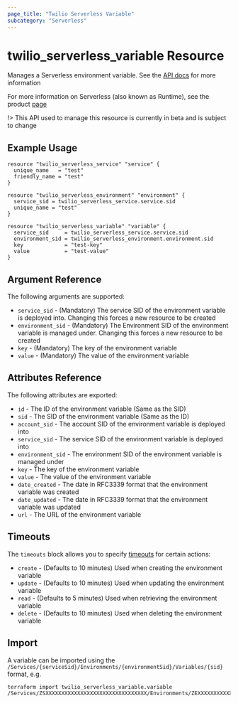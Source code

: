 ```yaml
---
page_title: "Twilio Serverless Variable"
subcategory: "Serverless"
---
```


# twilio_serverless_variable Resource

Manages a Serverless environment variable. See the [API docs](https://www.twilio.com/docs/runtime/functions-assets-api/api/variable) for more information

For more information on Serverless (also known as Runtime), see the product [page](https://www.twilio.com/runtime)

!> This API used to manage this resource is currently in beta and is subject to change

## Example Usage

```hcl
resource "twilio_serverless_service" "service" {
  unique_name   = "test"
  friendly_name = "test"
}

resource "twilio_serverless_environment" "environment" {
  service_sid = twilio_serverless_service.service.sid
  unique_name = "test"
}

resource "twilio_serverless_variable" "variable" {
  service_sid     = twilio_serverless_service.service.sid
  environment_sid = twilio_serverless_environment.environment.sid
  key             = "test-key"
  value           = "test-value"
}
```

## Argument Reference

The following arguments are supported:

- `service_sid` - (Mandatory) The service SID of the environment variable is deployed into. Changing this forces a new resource to be created
- `environment_sid` - (Mandatory) The Environment SID of the environment variable is managed under. Changing this forces a new resource to be created
- `key` - (Mandatory) The key of the environment variable
- `value` - (Mandatory) The value of the environment variable

## Attributes Reference

The following attributes are exported:

- `id` - The ID of the environment variable (Same as the SID)
- `sid` - The SID of the environment variable (Same as the ID)
- `account_sid` - The account SID of the environment variable is deployed into
- `service_sid` - The service SID of the environment variable is deployed into
- `environment_sid` - The environment SID of the environment variable is managed under
- `key` - The key of the environment variable
- `value` - The value of the environment variable
- `date_created` - The date in RFC3339 format that the environment variable was created
- `date_updated` - The date in RFC3339 format that the environment variable was updated
- `url` - The URL of the environment variable

## Timeouts

The `timeouts` block allows you to specify [timeouts](https://www.terraform.io/docs/configuration/resources.html#timeouts) for certain actions:

- `create` - (Defaults to 10 minutes) Used when creating the environment variable
- `update` - (Defaults to 10 minutes) Used when updating the environment variable
- `read` - (Defaults to 5 minutes) Used when retrieving the environment variable
- `delete` - (Defaults to 10 minutes) Used when deleting the environment variable

## Import

A variable can be imported using the `/Services/{serviceSid}/Environments/{environmentSid}/Variables/{sid}` format, e.g.

```shell
terraform import twilio_serverless_variable.variable /Services/ZSXXXXXXXXXXXXXXXXXXXXXXXXXXXXXXXX/Environments/ZEXXXXXXXXXXXXXXXXXXXXXXXXXXXXXXXX/Variables/ZVXXXXXXXXXXXXXXXXXXXXXXXXXXXXXXXX
```
